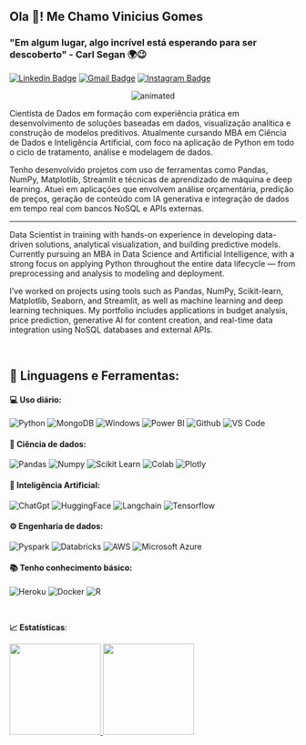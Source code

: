 <h2 align="left">Ola 👋! Me Chamo Vinicius Gomes</h2>

### "Em algum lugar, algo incrível está esperando para ser descoberto" - Carl Segan 🌍😉

[![Linkedin Badge](https://img.shields.io/badge/-LinkedIn-blue?style=flat-square&logo=Linkedin&logoColor=white&link=https://github.com/Vitoka07//)](https://github.com/Vitoka07//)
[![Gmail Badge](https://img.shields.io/badge/-Gmail-red?style=flat-square&logo=Gmail&logoColor=white&link=viegasgomes2@gmail.com)](viegasgomes2@gmail.com)
[![Instagram Badge](https://img.shields.io/badge/Instagram-E4405F?style=flat-square&logo=instagram&logoColor=white)](https://www.instagram.com/viniciusgomes177/)


<p align="center">
  <img src="https://github.com/user-attachments/assets/7de3ac96-5eb1-41bb-9961-b5035ae2705c" alt="animated" />
</p>

Cientista de Dados em formação com experiência prática em desenvolvimento de soluções baseadas em dados, visualização analítica e construção de modelos preditivos. Atualmente cursando MBA em Ciência de Dados e Inteligência Artificial, com foco na aplicação de Python em todo o ciclo de tratamento, análise e modelagem de dados.

Tenho desenvolvido projetos com uso de ferramentas como Pandas, NumPy, Matplotlib, Streamlit e técnicas de aprendizado de máquina e deep learning. Atuei em aplicações que envolvem análise orçamentária, predição de preços, geração de conteúdo com IA generativa e integração de dados em tempo real com bancos NoSQL e APIs externas.

___

Data Scientist in training with hands-on experience in developing data-driven solutions, analytical visualization, and building predictive models. Currently pursuing an MBA in Data Science and Artificial Intelligence, with a strong focus on applying Python throughout the entire data lifecycle — from preprocessing and analysis to modeling and deployment.

I’ve worked on projects using tools such as Pandas, NumPy, Scikit-learn, Matplotlib, Seaborn, and Streamlit, as well as machine learning and deep learning techniques. My portfolio includes applications in budget analysis, price prediction, generative AI for content creation, and real-time data integration using NoSQL databases and external APIs.

<br>

 ## 🚀 **Linguagens e Ferramentas:**

 #### 💻 Uso diário:
 ![Python](https://img.shields.io/badge/-Python-black?style=flat-square&logo=Python)
 ![MongoDB](https://img.shields.io/badge/-MongoDB-black?style=flat-square&logo=MongoDB)
 ![Windows](https://img.shields.io/badge/Windows-black?style=flat-square&logo=windows)
 ![Power BI](https://img.shields.io/badge/-PowerBI-black?style=flat-square&logo=Power%20BI)
 ![Github](https://img.shields.io/badge/-Github-black?style=flat-square&logo=Github)
 ![VS Code](https://img.shields.io/badge/-VS%20Code-black?style=flat-square&logo=visual-studio-code)
 
 #### 🎲 Ciência de dados:
 ![Pandas](https://img.shields.io/badge/-Pandas-black?style=flat-square&logo=Pandas)
 ![Numpy](https://img.shields.io/badge/-Numpy-black?style=flat-square&logo=Numpy)
 ![Scikit Learn](https://img.shields.io/badge/-Scikit%20Learn-black?style=flat-square&logo=scikit-learn)
 ![Colab](https://img.shields.io/badge/-Colab-black?style=flat-square&logo=googlecolab)
 ![Plotly](https://img.shields.io/badge/-Plotly-black?style=flat-square&logo=Plotly)

 #### 🤖 Inteligência Artificial:
 ![ChatGpt](	https://img.shields.io/badge/ChatGPT-black?style=flat-square&logo=openai)
 ![HuggingFace](https://img.shields.io/badge/-HuggingFace-black?style=flat-square&logo=HuggingFace)
 ![Langchain](https://img.shields.io/badge/langchain-black?style=flat-square&logo=langchain)
 ![Tensorflow](https://img.shields.io/badge/TensorFlow-black?style=flat-square&logo=tensorflow)

 #### ⚙️ Engenharia de dados:
 ![Pyspark](https://img.shields.io/badge/-Pyspark-black?style=flat-square&logo=Apache-Spark)
 ![Databricks](https://img.shields.io/badge/-Databricks-black?style=flat-square&logo=Databricks)
 ![AWS](https://img.shields.io/badge/-AWS-black?style=flat-square&logo=Amazon-AWS)
 ![Microsoft Azure](https://img.shields.io/badge/-Azure-black?style=flat-square&logo=Microsoft-Azure)

 
 #### 📚 Tenho conhecimento básico:
 ![Heroku](https://img.shields.io/badge/-Heroku-black?style=plastic&logo=Heroku)
 ![Docker](https://img.shields.io/badge/-Docker-black?style=flat-square&logo=Docker)
 ![R](https://img.shields.io/badge/-R-black?style=flat-square&logo=R)

 
 <br>

<b> :chart_with_upwards_trend: Estatísticas</b>:

<a href="https://github.com/Vitoka07">
  <img height="160em" src="https://github-readme-stats.vercel.app/api?username=Vitoka07&show_icons=true&theme=dark&include_commits=true&cache_seconds=900"/>
</a>

<a href="https://github.com/Vitoka07">
  <img height="160em" src="https://github-readme-stats.vercel.app/api/top-langs/?username=Vitoka07&layout=compact&langs_count=8&theme=dark&cache_seconds=900"/>
</a>


<br></br>
